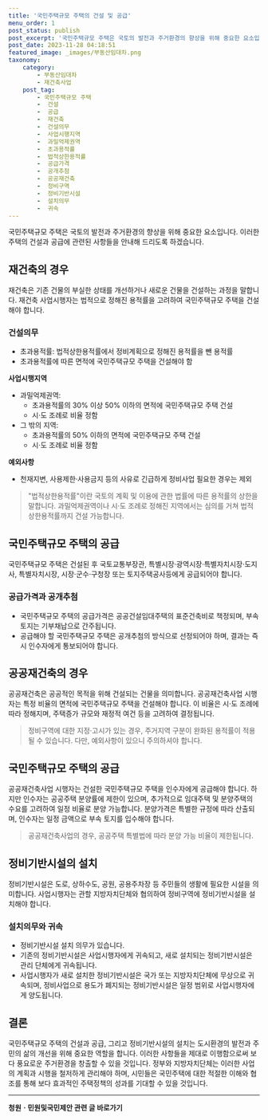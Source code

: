 ```yaml
---
title: '국민주택규모 주택의 건설 및 공급'
menu_order: 1
post_status: publish
post_excerpt: '국민주택규모 주택은 국토의 발전과 주거환경의 향상을 위해 중요한 요소입니다. 이러한 주택의 건설과 공급에 관련된 사항들을 안내해 드리도록 하겠습니다.'
post_date: 2023-11-28 04:18:51
featured_image: _images/부동산임대차.png
taxonomy:
    category:
        - 부동산임대차
        - 재건축사업
    post_tag:
        - 국민주택규모 주택
        -  건설
        -  공급
        -  재건축
        -  건설의무
        -  사업시행지역
        -  과밀억제권역
        -  초과용적률
        -  법적상한용적률
        -  공급가격
        -  공개추첨
        -  공공재건축
        -  정비구역
        -  정비기반시설
        -  설치의무
        -  귀속
---
```



국민주택규모 주택은 국토의 발전과 주거환경의 향상을 위해 중요한 요소입니다. 이러한 주택의 건설과 공급에 관련된 사항들을 안내해 드리도록 하겠습니다.

## 재건축의 경우

재건축은 기존 건물의 부실한 상태를 개선하거나 새로운 건물을 건설하는 과정을 말합니다. 재건축 사업시행자는 법적으로 정해진 용적률을 고려하여 국민주택규모 주택을 건설해야 합니다.

### 건설의무

- 초과용적률: 법적상한용적률에서 정비계획으로 정해진 용적률을 뺀 용적률
- 초과용적률에 따른 면적에 국민주택규모 주택을 건설해야 함

**사업시행지역**

- 과밀억제권역:
  - 초과용적률의 30% 이상 50% 이하의 면적에 국민주택규모 주택 건설
  - 시·도 조례로 비율 정함
- 그 밖의 지역:
  - 초과용적률의 50% 이하의 면적에 국민주택규모 주택 건설
  - 시·도 조례로 비율 정함

**예외사항**

- 천재지변, 사용제한·사용금지 등의 사유로 긴급하게 정비사업 필요한 경우는 제외

> "법적상한용적률"이란 국토의 계획 및 이용에 관한 법률에 따른 용적률의 상한을 말합니다. 과밀억제권역이나 시·도 조례로 정해진 지역에서는 심의를 거쳐 법적상한용적률까지 건설 가능합니다.

## 국민주택규모 주택의 공급

국민주택규모 주택은 건설된 후 국토교통부장관, 특별시장·광역시장·특별자치시장·도지사, 특별자치시장, 시장·군수·구청장 또는 토지주택공사등에게 공급되어야 합니다.

### 공급가격과 공개추첨

- 국민주택규모 주택의 공급가격은 공공건설임대주택의 표준건축비로 책정되며, 부속 토지는 기부채납으로 간주됩니다.
- 공급해야 할 국민주택규모 주택은 공개추첨의 방식으로 선정되어야 하며, 결과는 즉시 인수자에게 통보되어야 합니다.

## 공공재건축의 경우

공공재건축은 공공적인 목적을 위해 건설되는 건물을 의미합니다. 공공재건축사업 시행자는 특정 비율의 면적에 국민주택규모 주택을 건설해야 합니다. 이 비율은 시·도 조례에 따라 정해지며, 주택증가 규모와 재정적 여건 등을 고려하여 결정됩니다.

> 정비구역에 대한 지정·고시가 있는 경우, 주거지역 구분이 완화된 용적률이 적용될 수 있습니다. 다만, 예외사항이 있으니 주의하셔야 합니다.

## 국민주택규모 주택의 공급

공공재건축사업 시행자는 건설한 국민주택규모 주택을 인수자에게 공급해야 합니다. 하지만 인수자는 공공주택 분양률에 제한이 있으며, 추가적으로 임대주택 및 분양주택의 수요를 고려하여 일정 비율로 분양 가능합니다. 분양가격은 특별한 규정에 따라 산출되며, 인수자는 일정 금액으로 부속 토지를 입수해야 합니다.

> 공공재건축사업의 경우, 공공주택 특별법에 따라 분양 가능 비율이 제한됩니다.

## 정비기반시설의 설치

정비기반시설은 도로, 상하수도, 공원, 공용주차장 등 주민들의 생활에 필요한 시설을 의미합니다. 사업시행자는 관할 지방자치단체와 협의하여 정비구역에 정비기반시설을 설치해야 합니다.

### 설치의무와 귀속

- 정비기반시설 설치 의무가 있습니다.
- 기존의 정비기반시설은 사업시행자에게 귀속되고, 새로 설치되는 정비기반시설은 관리 단체에게 귀속됩니다.
- 사업시행자가 새로 설치한 정비기반시설은 국가 또는 지방자치단체에 무상으로 귀속되며, 정비사업으로 용도가 폐지되는 정비기반시설은 일정 범위로 사업시행자에게 양도됩니다.

## 결론

국민주택규모 주택의 건설과 공급, 그리고 정비기반시설의 설치는 도시환경의 발전과 주민의 삶의 개선을 위해 중요한 역할을 합니다. 이러한 사항들을 제대로 이행함으로써 보다 풍요로운 주거환경을 창출할 수 있을 것입니다. 정부와 지방자치단체는 이러한 사업의 계획과 시행을 철저하게 관리해야 하며, 시민들은 국민주택에 대한 적절한 이해와 협조를 통해 보다 효과적인 주택정책의 성과를 기대할 수 있을 것입니다.
<!-- wp:separator -->
<hr class="wp-block-separator has-alpha-channel-opacity"/>
<!-- /wp:separator -->

<!-- wp:group {"backgroundColor":"base","layout":{"type":"constrained"}} -->
<div class="wp-block-group has-base-background-color has-background"><!-- wp:paragraph {"align":"center","fontSize":"medium"} -->
<p class="has-text-align-center has-large-font-size"><strong>청원ㆍ민원및국민제안 관련 글 바로가기</strong></p>
<!-- /wp:paragraph -->


<!-- wp:latest-posts
{"categories":[{"id":7340,"count":19,"description":"","link":"https://uknowlaw.com/category/%ec%b2%ad%ec%9b%90%e3%86%8d%eb%af%bc%ec%9b%90%eb%b0%8f%ea%b5%ad%eb%af%bc%ec%a0%9c%ec%95%88/","name":"청원ㆍ민원및국민제안","slug":"청원ㆍ민원및국민제안","taxonomy":"category","parent":0,"meta":[],"_links":{"self":[{"href":"https://uknowlaw.com/wp-json/wp/v2/categories/7340"}],"collection":[{"href":"https://uknowlaw.com/wp-json/wp/v2/categories"}],"about":[{"href":"https://uknowlaw.com/wp-json/wp/v2/taxonomies/category"}],"wp:post_type":[{"href":"https://uknowlaw.com/wp-json/wp/v2/posts?categories=7340"}],"curies":[{"name":"wp","href":"https://api.w.org/{rel}","templated":true}]}}],"postsToShow":100,"excerptLength":28,"postLayout":"grid","columns":2,"featuredImageAlign":"left","featuredImageSizeSlug":"large","fontSize":"small"} /--></div>
<!-- /wp:group -->